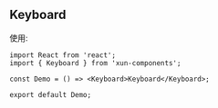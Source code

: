 ## Keyboard

使用:

```tsx
import React from 'react';
import { Keyboard } from 'xun-components';

const Demo = () => <Keyboard>Keyboard</Keyboard>;

export default Demo;
```
